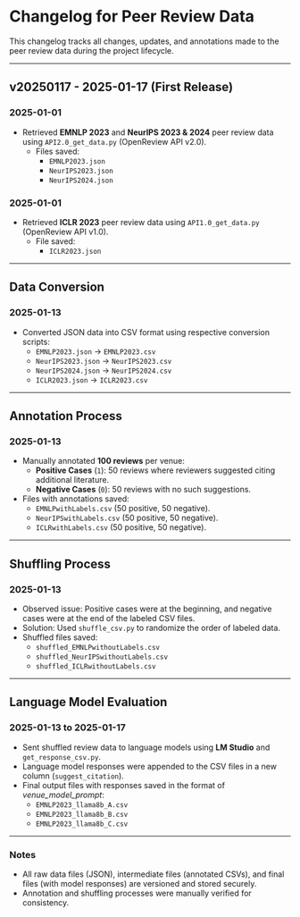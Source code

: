# Changelog for Peer Review Data

This changelog tracks all changes, updates, and annotations made to the peer review data during the project lifecycle.

---

## **v20250117 - 2025-01-17 (First Release)**
### **2025-01-01**
- Retrieved **EMNLP 2023** and **NeurIPS 2023 & 2024** peer review data using `API2.0_get_data.py` (OpenReview API v2.0).  
  - Files saved:
    - `EMNLP2023.json`
    - `NeurIPS2023.json`
    - `NeurIPS2024.json`

### **2025-01-01**
- Retrieved **ICLR 2023** peer review data using `API1.0_get_data.py` (OpenReview API v1.0).  
  - File saved:
    - `ICLR2023.json`

---

## **Data Conversion**
### **2025-01-13**
- Converted JSON data into CSV format using respective conversion scripts:
  - `EMNLP2023.json` → `EMNLP2023.csv`
  - `NeurIPS2023.json` → `NeurIPS2023.csv`
  - `NeurIPS2024.json` → `NeurIPS2024.csv`
  - `ICLR2023.json` → `ICLR2023.csv`

---

## **Annotation Process**
### **2025-01-13**
- Manually annotated **100 reviews** per venue:
  - **Positive Cases** (`1`): 50 reviews where reviewers suggested citing additional literature.
  - **Negative Cases** (`0`): 50 reviews with no such suggestions.
- Files with annotations saved:
  - `EMNLPwithLabels.csv` (50 positive, 50 negative).
  - `NeurIPSwithLabels.csv` (50 positive, 50 negative).
  - `ICLRwithLabels.csv` (50 positive, 50 negative).

---

## **Shuffling Process**
### **2025-01-13**
- Observed issue: Positive cases were at the beginning, and negative cases were at the end of the labeled CSV files.
- Solution: Used `shuffle_csv.py` to randomize the order of labeled data.
- Shuffled files saved:
  - `shuffled_EMNLPwithoutLabels.csv`
  - `shuffled_NeurIPSwithoutLabels.csv`
  - `shuffled_ICLRwithoutLabels.csv`

---

## **Language Model Evaluation**
### **2025-01-13 to 2025-01-17**
- Sent shuffled review data to language models using **LM Studio** and `get_response_csv.py`.
- Language model responses were appended to the CSV files in a new column (`suggest_citation`).
- Final output files with responses saved in the format of *venue_model_prompt*:
  - `EMNLP2023_llama8b_A.csv`
  - `EMNLP2023_llama8b_B.csv`
  - `EMNLP2023_llama8b_C.csv`

---

### **Notes**
- All raw data files (JSON), intermediate files (annotated CSVs), and final files (with model responses) are versioned and stored securely.
- Annotation and shuffling processes were manually verified for consistency.